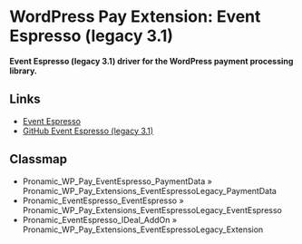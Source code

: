 # WordPress Pay Extension: Event Espresso (legacy 3.1) 

**Event Espresso (legacy 3.1) driver for the WordPress payment processing library.**

## Links

*	[Event Espresso](http://eventespresso.com/)
*	[GitHub Event Espresso (legacy 3.1)](https://github.com/eventespresso/event-espresso-legacy)

## Classmap

*	Pronamic_WP_Pay_EventEspresso_PaymentData	»	Pronamic_WP_Pay_Extensions_EventEspressoLegacy_PaymentData
*	Pronamic_EventEspresso_EventEspresso	»	Pronamic_WP_Pay_Extensions_EventEspressoLegacy_EventEspresso
*	Pronamic_EventEspresso_IDeal_AddOn	»	Pronamic_WP_Pay_Extensions_EventEspressoLegacy_Extension
